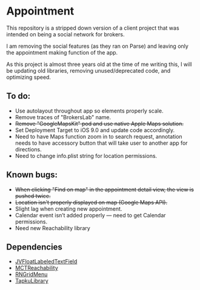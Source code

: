 # Appointment

This repository is a stripped down version of a client project that was
intended on being a social network for brokers.

I am removing the social features (as they ran on Parse) and leaving
only the appointment making function of the app.

As this project is almost three years old at the time of me writing
this, I will be updating old libraries, removing unused/deprecated code,
and optimizing speed.

## To do:
- Use autolayout throughout app so elements properly scale.
- Remove traces of "BrokersLab" name.
- ~~Remove "GoogleMapsKit" pod and use native Apple Maps solution.~~
- Set Deployment Target to iOS 9.0 and update code accordingly.
- Need to have Maps function zoom in to search request, annotation needs to have accessory button that will take user to another app for directions. 
- Need to change info.plist string for location permissions.

## Known bugs:
- ~~When clicking "Find on map" in the appointment detail view, the view is pushed twice.~~
- ~~Location isn't properly displayed on map (Google Maps API).~~
- Slight lag when creating new appointment.
- Calendar event isn’t added properly — need to get Calendar permissions.
- Need new Reachability library

## Dependencies
- [JVFloatLabeledTextField](https://github.com/jverdi/JVFloatLabeledTextField)
- [MCTReachability](https://github.com/ministrycentered/MCTReachability)
- [RNGridMenu](https://github.com/rnystrom/RNGridMenu)
- [TapkuLibrary](https://github.com/devinross/tapkulibrary)
